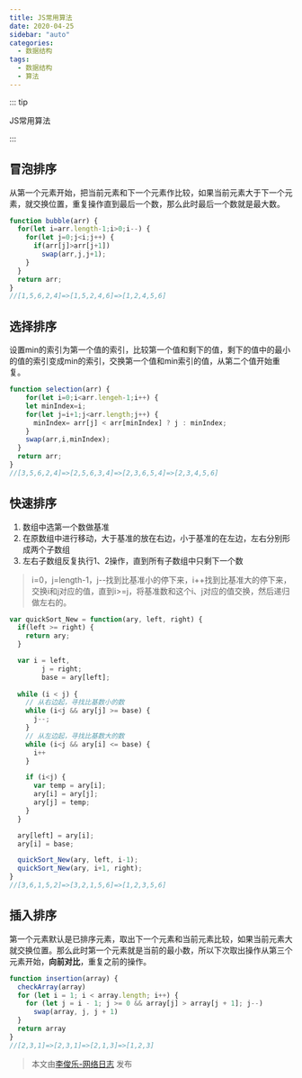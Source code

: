 ```yaml
---
title: JS常用算法
date: 2020-04-25
sidebar: "auto"
categories:
  - 数据结构
tags:
  - 数据结构
  - 算法
---
```


::: tip

JS常用算法

:::

<!-- more -->

## 冒泡排序

从第一个元素开始，把当前元素和下一个元素作比较，如果当前元素大于下一个元素，就交换位置，重复操作直到最后一个数，那么此时最后一个数就是最大数。

```js
function bubble(arr) {
  for(let i=arr.length-1;i>0;i--) {
    for(let j=0;j<i;j++) {
      if(arr[j]>arr[j+1])
        swap(arr,j,j+1);
    }
  }
  return arr;
}
//[1,5,6,2,4]=>[1,5,2,4,6]=>[1,2,4,5,6]
```

## 选择排序

设置min的索引为第一个值的索引，比较第一个值和剩下的值，剩下的值中的最小的值的索引变成min的索引，交换第一个值和min索引的值，从第二个值开始重复。

```js
function selection(arr) {
	for(let i=0;i<arr.lengeh-1;i++) {
    let minIndex=i;
    for(let j=i+1;j<arr.length;j++) {
      minIndex= arr[j] < arr[minIndex] ? j : minIndex;
    }
    swap(arr,i,minIndex);
  }
  return arr;
}
//[3,5,6,2,4]=>[2,5,6,3,4]=>[2,3,6,5,4]=>[2,3,4,5,6]
```

## 快速排序

1. 数组中选第一个数做基准
2. 在原数组中进行移动，大于基准的放在右边，小于基准的在左边，左右分别形成两个子数组
3. 左右子数组反复执行1、2操作，直到所有子数组中只剩下一个数

> i=0，j=length-1，j--找到比基准小的停下来，i++找到比基准大的停下来，交换i和j对应的值，直到i>=j，将基准数和这个i、j对应的值交换，然后递归做左右的。

```js
var quickSort_New = function(ary, left, right) {
  if(left >= right) {
    return ary;
  }

  var i = left,
     	j = right;
     	base = ary[left];
 	
  while (i < j) {
    // 从右边起，寻找比基数小的数
    while (i<j && ary[j] >= base) {
      j--;
    }
    // 从左边起，寻找比基数大的数
    while (i<j && ary[i] <= base) {
      i++
    } 

    if (i<j) {
      var temp = ary[i];
      ary[i] = ary[j];
      ary[j] = temp;
  	}
  }

  ary[left] = ary[i];
  ary[i] = base;

  quickSort_New(ary, left, i-1);
  quickSort_New(ary, i+1, right);
}
//[3,6,1,5,2]=>[3,2,1,5,6]=>[1,2,3,5,6]
```

## 插入排序

第一个元素默认是已排序元素，取出下一个元素和当前元素比较，如果当前元素大就交换位置。那么此时第一个元素就是当前的最小数，所以下次取出操作从第三个元素开始，**向前对比**，重复之前的操作。

```js
function insertion(array) {
  checkArray(array)
  for (let i = 1; i < array.length; i++) {
    for (let j = i - 1; j >= 0 && array[j] > array[j + 1]; j--)
      swap(array, j, j + 1)
  }
  return array
}
//[2,3,1]=>[2,3,1]=>[2,1,3]=>[1,2,3]
```

> 本文由[李俊乐-网络日志](https://dirtypool.top) 发布
